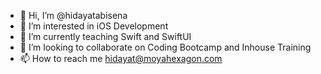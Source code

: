 - 👋 Hi, I’m @hidayatabisena
- 👀 I’m interested in iOS Development
- 🌱 I’m currently teaching Swift and SwiftUI
- 💞️ I’m looking to collaborate on Coding Bootcamp and Inhouse Training
- 📫 How to reach me hidayat@moyahexagon.com

<!---
hidayatabisena/hidayatabisena is a ✨ special ✨ repository because its `README.md` (this file) appears on your GitHub profile.
You can click the Preview link to take a look at your changes.
--->
